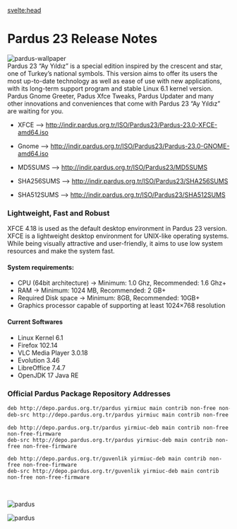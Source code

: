 <svelte:head>

<title>Pardus 23 Release Notes</title>
<meta name="description" content="Explore the release notes for Pardus 23 “Ay Yıldız”, featuring XFCE 4.18 and GNOME desktop environments, Linux Kernel 6.1, Firefox 102.14, VLC Media Player 3.0.18, Evolution 3.46, LibreOffice 7.4.7, OpenJDK 17 Java RE, and more. Discover system requirements, official package repository addresses, and download links for XFCE and GNOME editions.">
<meta property="og:title" content="Pardus 23 Release Notes">
<meta property="og:description" content="Explore the release notes for Pardus 23 “Ay Yıldız”, featuring XFCE 4.18 and GNOME desktop environments, Linux Kernel 6.1, Firefox 102.14, VLC Media Player 3.0.18, Evolution 3.46, LibreOffice 7.4.7, OpenJDK 17 Java RE, and more. Discover system requirements, official package repository addresses, and download links for XFCE and GNOME editions.">
<meta property="og:image" content="https://www.pardus.org.tr/wp-content/uploads/2023/08/ayyildiz-2-1024x252.webp">
<meta property="og:url" content="https://pardus.github.io/wiki/release-notes/pardus-23.0">
<meta name="twitter:card" content="summary_large_image">
<meta name="twitter:title" content="Pardus 23 Release Notes">
<meta name="twitter:description" content="Explore the release notes for Pardus 23 “Ay Yıldız”, featuring XFCE 4.18 and GNOME desktop environments, Linux Kernel 6.1, Firefox 102.14, VLC Media Player 3.0.18, Evolution 3.46, LibreOffice 7.4.7, OpenJDK 17 Java RE, and more. Discover system requirements, official package repository addresses, and download links for XFCE and GNOME editions.">
<meta name="twitter:image" content="https://www.pardus.org.tr/wp-content/uploads/2023/08/ayyildiz-2-1024x252.webp">
</svelte:head>

# Pardus 23 Release Notes

![pardus-wallpaper](https://www.pardus.org.tr/wp-content/uploads/2023/08/ayyildiz-2-1024x252.webp)
<br>
Pardus 23 “Ay Yıldız” is a special edition inspired by the crescent and star, one of Turkey’s national symbols. This version aims to offer its users the most up-to-date technology as well as ease of use with new applications, with its long-term support program and stable Linux 6.1 kernel version. Pardus Gnome Greeter, Padus Xfce Tweaks, Pardus Updater and many other innovations and conveniences that come with Pardus 23 “Ay Yıldız” are waiting for you.

- XFCE --> http://indir.pardus.org.tr/ISO/Pardus23/Pardus-23.0-XFCE-amd64.iso
- Gnome --> http://indir.pardus.org.tr/ISO/Pardus23/Pardus-23.0-GNOME-amd64.iso

- MD5SUMS --> http://indir.pardus.org.tr/ISO/Pardus23/MD5SUMS
- SHA256SUMS --> http://indir.pardus.org.tr/ISO/Pardus23/SHA256SUMS
- SHA512SUMS --> http://indir.pardus.org.tr/ISO/Pardus23/SHA512SUMS

### Lightweight, Fast and Robust

XFCE 4.18 is used as the default desktop environment in Pardus 23 version. XFCE is a lightweight desktop environment for UNIX-like operating systems.
While being visually attractive and user-friendly, it aims to use low system resources and make the system fast.

#### System requirements:

- CPU (64bit architecture) -> Minimum: 1.0 Ghz, Recommended: 1.6 Ghz+
- RAM -> Minimum: 1024 MB, Recommended: 2 GB+
- Required Disk space -> Minimum: 8GB, Recommended: 10GB+
- Graphics processor capable of supporting at least 1024×768 resolution

#### Current Softwares

- Linux Kernel 6.1
- Firefox 102.14
- VLC Media Player 3.0.18
- Evolution 3.46
- LibreOffice 7.4.7
- OpenJDK 17 Java RE

### Official Pardus Package Repository Addresses

```bash
deb http://depo.pardus.org.tr/pardus yirmiuc main contrib non-free non-free-firmware
deb-src http://depo.pardus.org.tr/pardus yirmiuc main contrib non-free non-free-firmware
```

```
deb http://depo.pardus.org.tr/pardus yirmiuc-deb main contrib non-free non-free-firmware
deb-src http://depo.pardus.org.tr/pardus yirmiuc-deb main contrib non-free non-free-firmware
```

```
deb http://depo.pardus.org.tr/guvenlik yirmiuc-deb main contrib non-free non-free-firmware
deb-src http://depo.pardus.org.tr/guvenlik yirmiuc-deb main contrib non-free non-free-firmware

```

<br>

![pardus](https://www.pardus.org.tr/wp-content/uploads/2023/08/1360x768-Xfce-1024x578.png)

![pardus](https://www.pardus.org.tr/wp-content/uploads/2023/08/1360x768-GNOME-1024x578.png)
